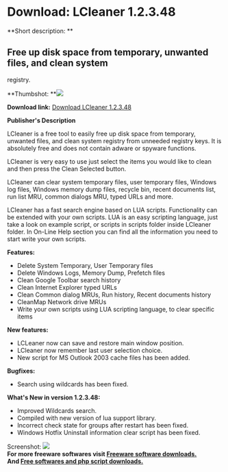 # Download: LCleaner 1.2.3.48

**Short description: **

## Free up disk space from temporary, unwanted files, and clean system
registry.

  
**Thumbshot: **![](http://www.freewarefiles.com/screenshot/lcleaner_md.gif)   
  
**Download link:** [Download LCleaner 1.2.3.48](http://freesoftwares.boysofts.com/LCleaner_program_22362.html)  
  

**Publisher's Description**  
  

LCleaner is a free tool to easily free up disk space from temporary, unwanted
files, and clean system registry from unneeded registry keys. It is absolutely
free and does not contain adware or spyware functions.

LCleaner is very easy to use just select the items you would like to clean and
then press the Clean Selected button.

LCleaner can clear system temporary files, user temporary files, Windows log
files, Windows memory dump files, recycle bin, recent documents list, run list
MRU, common dialogs MRU, typed URLs and more.

LCleaner has a fast search engine based on LUA scripts. Functionality can be
extended with your own scripts. LUA is an easy scripting language, just take a
look on example script, or scripts in scripts folder inside LCleaner folder.
In On-Line Help section you can find all the information you need to start
write your own scripts.

**Features:**

  * Delete System Temporary, User Temporary files 
  * Delete Windows Logs, Memory Dump, Prefetch files 
  * Clean Google Toolbar search history 
  * Clean Internet Explorer typed URLs 
  * Clean Common dialog MRUs, Run history, Recent documents history 
  * CleanMap Network drive MRUs 
  * Write your own scripts using LUA scripting language, to clear specific items 

**New features:**

  * LCLeaner now can save and restore main window position. 
  * LCleaner now remember last user selection choice. 
  * New script for MS Outlook 2003 cache files has been added. 

**Bugfixes:**

  * Search using wildcards has been fixed. 

**What's New in version 1.2.3.48:**

  * Improved Wildcards search. 
  * Compiled with new version of lua support library. 
  * Incorrect check state for groups after restart has been fixed. 
  * Windows Hotfix Uninstall information clear script has been fixed. 

  
  
Screenshot: ![](http://www.freewarefiles.com/screenshot/lcleaner.gif)  
**For more freeware softwares visit [Freeware software downloads.](http://freesoftwares.boysofts.com/)**   
**And [Free softwares and php script downloads.](http://www.boysofts.com/)**

